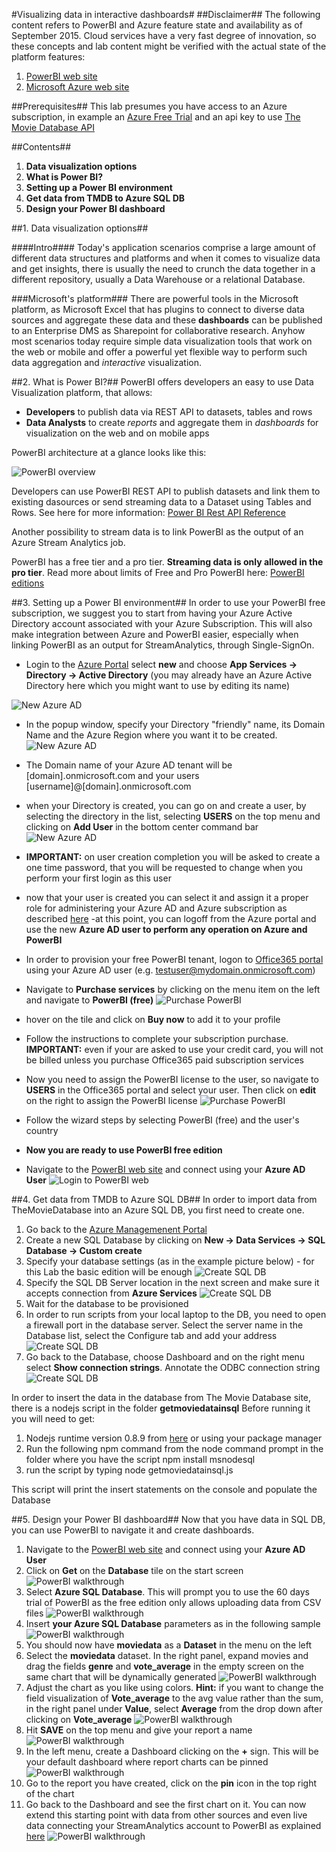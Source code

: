 #Visualizing data in interactive dashboards#
##Disclaimer##
The following content refers to PowerBI and Azure feature state and availability as of September 2015. Cloud services have a very fast degree of innovation, so these concepts and lab content might be verified with the actual state of the platform features:

1. [PowerBI web site](https://powerbi.microsoft.com/ "PowerBI web site")
2. [Microsoft Azure web site](https://azure.microsoft.com/ "Microsoft Azure web site")

##Prerequisites##
This lab presumes you have access to an Azure subscription, in example an [Azure Free Trial](https://azure.microsoft.com/en-us/pricing/free-trial/ "Azure Free Trial") and  an api key to use [The Movie Database API](https://www.themoviedb.org/documentation/api "The Movie Database API")

##Contents##
  1. **Data visualization options**
  2. **What is Power BI?**
  3. **Setting up a Power BI environment**
  4. **Get data from TMDB to Azure SQL DB**
  5. **Design your Power BI dashboard** 
  
##1. Data visualization options##

####Intro####
Today's application scenarios comprise a large amount of different data structures and platforms and when it comes to visualize data and get insights, there is usually the need to crunch the data together in a different repository, usually a Data Warehouse or a relational Database.

###Microsoft's platform###
There are powerful tools in the Microsoft platform, as Microsoft Excel that has plugins to connect to diverse data sources and aggregate these data and these **dashboards** can be published to an Enterprise DMS as Sharepoint for collaborative research.
Anyhow most scenarios today require simple data visualization tools that work on the web or mobile and offer a powerful yet flexible way to perform such data aggregation and *interactive* visualization.

##2. What is Power BI?##
PowerBI offers developers an easy to use Data Visualization platform, that allows:
- **Developers** to publish data via REST API to datasets, tables and rows
- **Data Analysts** to create *reports* and aggregate them in *dashboards* for visualization on the web and on mobile apps

PowerBI architecture at a glance looks like this:

![PowerBI overview](./media/PowerBI-overview.png)

Developers can use PowerBI REST API to publish datasets and link them to existing dasources or send streaming data to a Dataset using Tables and Rows. See here for more information:
[Power BI Rest API Reference](https://msdn.microsoft.com/en-us/library/mt147898.aspx "Power BI Rest API Reference")

Another possibility to stream data is to link PowerBI as the output of an Azure Stream Analytics job.

PowerBI has a free tier and a pro tier. **Streaming data is only allowed in the pro tier**. Read more about limits of Free and Pro PowerBI here: [PowerBI editions](https://powerbi.microsoft.com/pricing "PowerBI editions")

##3. Setting up a Power BI environment##
In order to use your PowerBI free subscription, we suggest you to start from having your Azure Active Directory account associated with your Azure Subscription.
This will also make integration between Azure and PowerBI easier, especially when linking PowerBI as an output for StreamAnalytics, through Single-SignOn.

- Login to the [Azure Portal](https://manage.windowsazure.com "Azure Management Portal") select **new** and choose **App Services -> Directory -> Active Directory** (you may already have an Azure Active Directory here which you might want to use by editing its name)

![New Azure AD](./media/azure01-createAzureAD.PNG)

- In the popup window, specify your Directory "friendly" name, its Domain Name and the Azure Region where you want it to be created.
![New Azure AD](./media/azure03-createAzureAD.PNG)


- The Domain name of your Azure AD tenant will be [domain].onmicrosoft.com and your users [username]@[domain].onmicrosoft.com

- when your Directory is created, you can go on and create a user, by selecting the directory in the list, selecting **USERS** on the top menu and clicking on **Add User** in the bottom center command bar
![New Azure AD](./media/azure04-createAzureAD.PNG)

- **IMPORTANT:** on user creation completion you will be asked to create a one time password, that you will be requested to change when you perform your first login as this user
- now that your user is created you can select it and assign it a proper role for administering your Azure AD and Azure subscription as described [here](https://azure.microsoft.com/en-us/documentation/articles/active-directory-assign-admin-roles/ "Assign Azure AD role") 
-at this point, you can logoff from the Azure portal and use the new **Azure AD user to perform any operation on Azure and PowerBI** 
- In order to provision your free PowerBI tenant, logon to [Office365 portal](https://portal.office.com/default.aspx "Office Portal") using your Azure AD user (e.g. testuser@mydomain.onmicrosoft.com)
- Navigate to **Purchase services** by clicking on the menu item on the left and navigate to **PowerBI (free)**
![Purchase PowerBI](./media/powerbi02-purchase.PNG)
- hover on the tile and click on **Buy now** to add it to your profile
- Follow the instructions to complete your subscription purchase. **IMPORTANT:** even if your are asked to use your credit card, you will not be billed unless you purchase Office365 paid subscription services
- Now you need to assign the PowerBI license to the user, so navigate to **USERS** in the Office365 portal and select your user. Then click on **edit** on the right to assign the PowerBI license
![Purchase PowerBI](./media/powerbi05-assignlicense.PNG)

- Follow the wizard steps by selecting PowerBI (free) and the user's country
- **Now you are ready to use PowerBI free edition**
- Navigate to the [PowerBI web site](https://powerbi.microsoft.com/ "PowerBI web site") and connect using your **Azure AD User**
![Login to PowerBI web](./media/powerbi08-start.PNG)

##4. Get data from TMDB to Azure SQL DB##
In order to import data from TheMovieDatabase into an Azure SQL DB, you first need to create one.

1. Go back to the [Azure Managemenent Portal](https://manage.windowsazure.com "Azure Management Portal")
2. Create a new SQL Database by clicking on **New -> Data Services -> SQL Database -> Custom create**
3. Specify your database settings (as in the example picture below) - for this Lab the basic edition will be enough
![Create SQL DB](./media/SQLDB02-create.PNG)
4. Specify the SQL DB Server location in the next screen and make sure it accepts connection from **Azure Services**
![Create SQL DB](./media/SQLDB03-create.PNG)
5. Wait for the database to be provisioned
6. In order to run scripts from your local laptop to the DB, you need to open a firewall port in the database server. Select the server name in the Database list, select the Configure tab and add your address
![Create SQL DB](./media/SQLDB05-configfirewall.PNG)
7. Go back to the Database, choose Dashboard and on the right menu select **Show connection strings**. Annotate the ODBC connection string
![Create SQL DB](./media/SQLDB06-connectionstring.PNG)

In order to insert the data in the database from The Movie Database site, there is a nodejs script in the folder **getmoviedatainsql**
Before running it you will need to get:

1. Nodejs runtime version 0.8.9 from [here](https://nodejs.org/download/release/v0.8.9/ "Node JS 0.8.9") or using your package manager
2. Run the following npm command from the node command prompt in the folder where you have the script
    npm install msnodesql
3. run the script by typing
    node getmoviedatainsql.js

This script will print the insert statements on the console and populate the Database

##5. Design your Power BI dashboard##
Now that you have data in SQL DB, you can use PowerBI to navigate it and create dashboards.

1. Navigate to the [PowerBI web site](https://powerbi.microsoft.com/ "PowerBI web site") and connect using your **Azure AD User**
2. Click on **Get** on the **Database** tile on the start screen
![PowerBI walkthrough](./media/powerbi08-start.PNG)
3. Select **Azure SQL Database**. This will prompt you to use the 60 days trial of PowerBI as the free edition only allows uploading data from CSV files
![PowerBI walkthrough](./media/createpowerbi01-datasource.PNG)
4. Insert **your Azure SQL Database** parameters as in the following sample
![PowerBI walkthrough](./media/createpowerbi02-azuresql.PNG)
5. You should now have **moviedata** as a **Dataset** in the menu on the left
6. Select the **moviedata** dataset. In the right panel, expand movies and drag the fields **genre** and **vote_average** in the empty screen on the same chart that will be dynamically generated
![PowerBI walkthrough](./media/createpowerbi03-dataset.PNG)
7. Adjust the chart as you like using colors. **Hint:** if you want to change the field visualization of **Vote_average** to the avg value rather than the sum, in the right panel under **Value**, select **Average** from the drop down after clicking on **Vote_average**
![PowerBI walkthrough](./media/createpowerbi04-chart.PNG)
8. Hit **SAVE** on the top menu and give your report a name
![PowerBI walkthrough](./media/createpowerbi05-savereport.PNG)
9. In the left menu, create a Dashboard clicking on the **+** sign. This will be your default dashboard where report charts can be pinned
![PowerBI walkthrough](./media/createpowerbi06-adddashboard-movies.PNG)
10. Go to the report you have created, click on the **pin** icon in the top right of the chart
11. Go back to the Dashboard and see the first chart on it. You can now extend this starting point with data from other sources and even live data connecting your StreamAnalytics account to PowerBI as explained [here](https://azure.microsoft.com/en-us/documentation/articles/stream-analytics-power-bi-dashboard/ "Stream Analytics PowerBI")
![PowerBI walkthrough](./media/createpowerbi07-pindashboard-movieschart.PNG)

